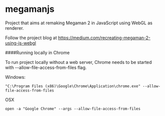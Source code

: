 # megamanjs

Project that aims at remaking Megaman 2 in JavaScript using WebGL as renderer. 

Follow the project blog at https://medium.com/recreating-megaman-2-using-js-webgl

####Running locally in Chrome

To run project locally without a web server, Chrome needs to be started with --allow-file-access-from-files flag.

Windows:
```
"C:\Program Files (x86)\Google\Chrome\Application\chrome.exe" --allow-file-access-from-files
```

OSX
```
open -a "Google Chrome" --args --allow-file-access-from-files
```
